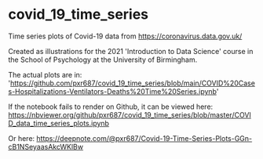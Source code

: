# covid_19_time_series
Time series plots of Covid-19 data from https://coronavirus.data.gov.uk/ 

Created as illustrations for the 2021 'Introduction to Data Science' course in the School of Psychology at the University of Birmingham.

The actual plots are in:
'https://github.com/pxr687/covid_19_time_series/blob/main/COVID%20Cases-Hospitalizations-Ventilators-Deaths%20Time%20Series.ipynb'

If the notebook fails to render on Github, it can be viewed here: https://nbviewer.org/github/pxr687/covid_19_time_series/blob/master/COVID_data_time_series_plots.ipynb

Or here: https://deepnote.com/@pxr687/Covid-19-Time-Series-Plots-GGn-cB1NSeyaasAkcWKlBw
